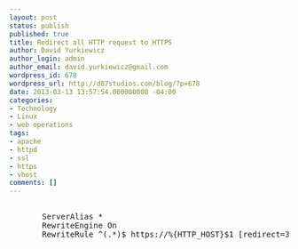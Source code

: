 ```yaml
---
layout: post
status: publish
published: true
title: Redirect all HTTP request to HTTPS
author: David Yurkiewicz
author_login: admin
author_email: david.yurkiewicz@gmail.com
wordpress_id: 678
wordpress_url: http://d87studios.com/blog/?p=678
date: 2013-03-13 13:57:54.000000000 -04:00
categories:
- Technology
- Linux
- web operations
tags:
- apache
- httpd
- ssl
- https
- vhost
comments: []
---
```


<pre class="prettyprint">
<VirtualHost *:80>
       ServerAlias *
       RewriteEngine On
       RewriteRule ^(.*)$ https://%{HTTP_HOST}$1 [redirect=301]
</VirtualHost>
</pre>
